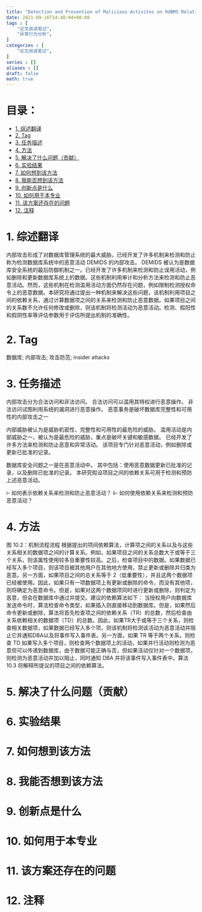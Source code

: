 ```yaml
---
title: "Detection and Prevention of Malicious Activites on RdBMS Relational Database Management Systems"
date: 2021-09-16T14:48:04+08:00
tags : [
    "论文阅读笔记",
    "异常行为分析",
]
categories : [
    "论文阅读笔记",
]
series : []
aliases : []
draft: false
math: true
---
```


# 目录： <!-- omit in toc -->
- [1. 综述翻译](#1-综述翻译)
- [2. Tag](#2-tag)
- [3. 任务描述](#3-任务描述)
- [4. 方法](#4-方法)
- [5. 解决了什么问题（贡献）](#5-解决了什么问题贡献)
- [6. 实验结果](#6-实验结果)
- [7. 如何想到该方法](#7-如何想到该方法)
- [8. 我能否想到该方法](#8-我能否想到该方法)
- [9. 创新点是什么](#9-创新点是什么)
- [10. 如何用于本专业](#10-如何用于本专业)
- [11. 该方案还存在的问题](#11-该方案还存在的问题)
- [12. 注释](#12-注释)

# 1. 综述翻译

内部攻击形成了对数据库管理系统的最大威胁。已经开发了许多机制来检测和防止称为检测数据库系统中的恶意活动 DEMIDS 的内部攻击。 DEMIDS 被认为是数据库安全系统的最后防御机制之一。已经开发了许多机制来检测和防止误用活动，例如删除和更新数据库系统上的数据。这些机制利用审计和分析方法来检测和防止恶意活动。然而，这些机制在检测滥用活动方面仍然存在问题，例如限制检测授权命令上的恶意数据。本研究将通过提出一种机制来解决这些问题，该机制利用项目之间的依赖关系，通过计算数据项之间的关系来检测和防止恶意数据。如果项目之间的关系数不允许任何修改或删除，则该机制将检测活动为恶意活动。检测、假阳性和假阴性率等评估参数用于评估所提出机制的准确性。

# 2. Tag

数据库; 内部攻击; 攻击防范; insider attacks

# 3. 任务描述

内部攻击分为合法访问和非法访问。
合法访问可以滥用其特权进行恶意操作。
非法访问试图利用系统的漏洞进行恶意操作。
恶意事务是破坏数据库完整性和可用性的内部攻击之一

内部威胁被认为是威胁机密性、完整性和可用性的最危险的威胁。 滥用活动是内部威胁之一，被认为是最危险的威胁，重点是破坏关键和敏感数据。 已经开发了许多方法来检测和防止恶意和异常活动。 该项目专门针对恶意活动，例如删除或更新已批准的记录。

数据库安全问题之一是在恶意活动中。 其中包括：使用恶意数据更新已批准的记录，以及删除已批准的记录。 本研究假设项目之间的依赖关系可用于检测和预防上述恶意活动。

i- 如何表示依赖关系来检测和防止恶意活动？
ii- 如何使用依赖关系来检测和预防恶意活动？

# 4. 方法

图 10.2：机制流程流程
根据提出的项间依赖算法，计算项之间的关系以及与这些关系相关的数据项之间的计算关系。例如，如果项目之间的关系总数大于或等于三个关系，则该属性使用较多且重要性较高。之后，检查项目中的数据。如果数据已经写入多个项目，则该项目被其他用户在其他地方使用，禁止更新或删除并归类为恶意。另一方面，如果项目之间的总关系等于 2（低重要性），并且这两个数据项已经被使用。因此，如果只有一项数据项上有更新或删除的命令，而没有其他项，则将确定为恶意命令。但是，如果对这两个数据项同时进行更新或删除，则判定为恶意，但会在数据库中通过并提交。建议的依赖算法如下：
当授权用户向数据库发送命令时，算法检查命令类型，如果插入则直接移动到数据库。但是，如果然后命令更新或删除，算法将首先检查项之间的依赖关系（TR）的总数，然后检查由关系依赖相关的数据项（TD）的总数。因此，如果TR大于或等于三个关系，则检查相关数据项，如果数据已经写入多个项，则该机制将检测该活动为恶意活动并阻止它并通知DBA以及将事件写入事件表。另一方面，如果 TR 等于两个关系，则检查 TD 如果写入多个项目，则检查两个数据项上的活动，如果并行活动则检测为恶意但可以传递到数据库，由于数据可能正确与否，但如果活动仅针对一个数据项，则检测为恶意活动并加以阻止，同时通知 DBA 并将该事件写入事件表中。算法 10.3 将解释所提议的项目之间的依赖算法。

# 5. 解决了什么问题（贡献）

# 6. 实验结果

# 7. 如何想到该方法

# 8. 我能否想到该方法

# 9. 创新点是什么

# 10. 如何用于本专业

# 11. 该方案还存在的问题

# 12. 注释

